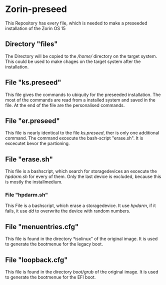 # Zorin-preseed
This Repository has every file, which is needed to make a preseeded installation of the Zorin OS 15

## Directory "files"
The Directory will be copied to the */home/* directory on the target system. This could be used to make chages on the target system after the installation.

## File "ks.preseed"
This file gives the commands to ubiquity for the preseeded installation. The most of the commands are read from a installed system and saved in the file. At the end of the file are the personalised commands.

## File "er.preseed"
This file is nearly identical to the file *ks.preseed*, ther is only one additional command. The command excecute the bash-script "erase.sh". It is excecutet bevor the partioning.

## File "erase.sh"
This file is a bashscript, which search for storagedevices an excecute the *hpdarm.sh* for every of them. Only the last device is excluded, because this is mostly the installmedium.

### File "hpdarm.sh"
This File is a bashscript, which erase a storagedevice. It use *hpdarm*, if it fails, it use *dd* to overwrite the device with random numbers.

## File "menuentries.cfg"
This file is found in the directory *isolinux" of the original image. It is used to generate the bootmenue for the legacy boot.

## File "loopback.cfg"
This file is found in the directory *boot/grub* of the original image. It is used to generate the bootmenue for the EFI boot.

